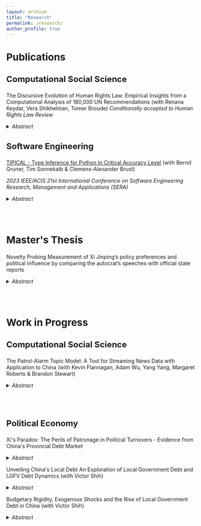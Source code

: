 ```yaml
---
layout: archive
title: "Research"
permalink: /research/
author_profile: true
---
```


<script async src="https://www.googletagmanager.com/gtag/js?id=G-JXH49J0PEN"></script>
<script>
  window.dataLayer = window.dataLayer || [];
  function gtag(){dataLayer.push(arguments);}
  gtag('js', new Date());

  gtag('config', 'G-JXH49J0PEN');
</script> 

<h2 style="font-size:26px; ">Publications</h2>

<p>
<p>
<h3 style="font-size:22px; ">Computational Social Science</h2>
<p>
<p>
The Discursive Evolution of Human Rights Law: Empirical Insights from a Computational Analysis of 180,000 UN Recommendations  (with Renana Keydar, Vera Shikhelman, Tomer Broude)
<em>Conditionally accepted to Human Rights Law Review</em>
<p>
<details>
  <summary><i>Abstract</i></summary>

Building on an independent database of 180,000 UN recommendations and a novel computational method, we present the most comprehensive study of HR debates to date. We develop a unique empirical model that measures topical density of discourse. This innovative instrument measures the discursive activity of UN HR bodies through a machine-learning textual analysis of their outputs, offering a dynamic map of evolving trends in human rights, both over time (diachronically) and across different mechanisms (synchronically) within the UN HR ecosystem. Leveraging this comprehensive dataset and sophisticated computational methodologies, we identify which protected groups are central to different mechanisms’ attention and highlight the major human rights issues that have witnessed significant changes in attention. Our research presents significant findings on the density of UN HR discourse and its implications for two major debates in the field of human rights law – HR proliferation and the structural critique of UN HR bodies. 
</details>


<p>
<p>
<h3 style="font-size:22px; ">Software Engineering</h2>
<p>
<p>
<a href = "https://www.computer.org/csdl/proceedings-article/sera/2023/10197800/1PlnISVXqJW">TIPICAL - Type Inference for Python In Critical Accuracy Level</a> (with Bernd Gruner, Tim Sonnekalb & Clemens-Alexander Brust)
<p>
<em>2023 IEEE/ACIS 21st International Conference on Software Engineering Research, Management and Applications (SERA)</em>
<details>
  <summary><i>Abstract</i></summary>

Type inference methods based on deep learning are becoming increasingly popular as they aim to compensate for the drawbacks of static and dynamic analysis approaches, such as high uncertainty. However, their practical application is still debatable due to several intrinsic issues such as code from different software domains will involve data types that are unknown to the type inference system. In order to overcome these problems and gain high-confidence predictions, we thus present TIPICAL, a method that combines deep similarity learning with novelty detection. We show that our method can better predict data types in high confidence by successfully filtering out unknown and inaccurate predicted data types and achieving higher F1 scores to the state-of-the-art type inference method Type4Py. Additionally, we investigate how different software domains and data type frequencies may affect the results of our method.
</details>

<p>
<p>
<p>
<p>

<br>
<br>

<h2 style="font-size:26px; "> Master's Thesis</h2>
<p>
<p>
<p>
<p>
  
Novelty Probing
Measurement of Xi Jinping’s policy preferences and political influence by comparing the autocrat’s speeches with official state reports 
<details>
  <summary><i>Abstract</i></summary>

The leader’s preferences shape policy outcomes, however, the lack of accurate tools to measure the leader’s priorities, especially among autocrats, leads to overlooking these preferences as part of elite decision-making processes. To solve that, this paper introduces Novelty Probing, a new method for measuring the policy priorities of political elites across topics, and their influence on the same topics. This framework quantifies the novelty and influence of a leader’s ideas by utilizing semantic similarity between sentence embeddings to assess the deviation of their speeches from official propaganda, constructing indices for a leader’s novelty, and influence across policy topics. The Novelty and Influence indices are combined to create the Dominance Index, a metric for a leader’s ability to implement their novelty into policymaking. The paper exemplifies the method in the field of Chinese elite politics, by applying the Novelty Probing framework to Xi Jinping, using a corpus of Xi’s speeches and 179823 China’s State-Councilissued communications. Hence, this study measures Xi’s policy novelty, level of influence, and dominance over China. To represent the usage of the measures, the paper provides five empirical results to study patterns of Chinese elite politics. First, Novelty Probing is used for a mini case study of the effect of Xi on Health policy, by highlighting key speeches, and policy documents affected by these speeches. Second, the method is employed to reveal temporal patterns in Chinese elite politics. Third, Novelty Probing constructs a quantitative case for comparison Between Xi and Li Keqiang, the primer of China, and indices are used to study Xi’s consolidation of power after the 19th Party Congress. Fourth, the author conducts audience analysis for Xi’s speeches. Fifth, the framework aggregated evidence that indicates Xi has only minor dominance over foreign policy making in China.
</details>

<p>
<p>
<p>
<p>

<br>
<br>
<h2 style="font-size:26px; ">Work in Progress</h2>
<p>
<p>


<h3 style="font-size:22px; ">Computational Social Science</h2>


The Patrol-Alarm Topic Model: A Tool for Streaming News Data with Application to China (with Kevin Flannagan, Adam Wu, Yang Yang, Margaret Roberts & Brandon Stewart)

<details>
  <summary><i>Abstract</i></summary>

Contemporary news sources and online social platforms are dynamic. An abundance of new documents arrives daily in a stream. This ever-changing content forces analysts to make an unpalatable choice when new documents come in: fit the model only on past documents—foregoing using new documents to identify emerging topics—or create entirely new models each time—risking results being incomparable with previously fit models. We tackle this problem in the context of a large, daily-updated corpus of Chinese newspaper articles. An example of our interface is shown below.

Drawing on theories of news media behavior (Boydstun 2013), we develop the “Patrol-Alarm Topic Model.”  The P-A Topic Model captures patrol topics—those that reoccur regularly in the news cycle—and alarm topics which emerge suddenly due to current events.  Unlike standard topic models, the P-A topic model can handle a streaming document-source.  While patrol topics are assumed to stay constant, alarm topics are able to be created at weekly intervals, capturing new and emerging stories.
The workflow for the P-A topic model has four major steps: initializing patrol topics, classifying new documents, merging the topics, and visualizing the result. It is a human-in-the-loop style model with substantial oversight from domain experts.

In the initializing step, we either start with a list of documents generated by a domain expert or generate a list of our own.  To initialize a list from scratch we use a BERT-based single-membership topic model inspired by BERTopic (Maarten 2022). We  preprocess and embed the documents using a sentence embedding model, followed by dimensionality reduction using the UMAP algorithm.  We then use the single-membership algorithmic clustering model, HDBSCAN, on a substantial initial corpus of documents to generate initial clusters. The clusters are given provisional labels using GPT that are validated by a domain expert.  We then group these topics to find intuitive and relevant patrol topics for our model.  Finally documents are assigned to these topics using a zero-shot GPT labeling strategy (this ensures that even if the topics are changed by the domain expert or augmented, there is a uniform strategy for classifying them). Next is the classifying new documents step. As new document chunks arrive, we connect new observations with existing topics based on proximity to the closest topic exemplar.  Documents that have nearest neighbors that are majority from previous models, and below the median distance to these topic exemplars are directly assigned to previous topic.  Next we merge the newly created topics to existing ones in the model where appropriate. A best-of-three recommendation system is implemented to link the new model topics with older ones providing recommendations that are judged by domain experts. These links enable the continuity of the news cycle topics for each iteration while distinguishing the novel topics for each chunk. This iterative process is repeated as each new batch of data enters into the system. Finally we visualize the model (including the merges) as shown in our prototype above. 
To illustrate the effectiveness of our approach, we developed a product specially made for China analysts using data from millions of Chinese newspapers written between 2012 and 2024.  Our interactive product allows analysts to explore common “patrol” news cycle topics, observing their prevalence each week. Additionally, it highlights unique “alarm” topics specific to each week, providing a comprehensive understanding of events unfolding in each week of the news cycle in China. Thus, the analyst could study the repetitive patterns of the news as well as focus on the dynamics of the discourse in specific short periods of time.  So far, we have fit the model and developed the interactive product.
</details>



<p>
<p>
<p>
<p>
<br>
<br>
<h3 style="font-size:22px; ">Political Economy</h2>

<p>
<p>


Xi's Paradox: The Perils of Patronage in Political Turnovers - Evidence from China's Provincial Debt Market
<details>
  <summary><i>Abstract</i></summary>

Political connections are frequently discussed in political economy literature as influential factors that contribute to positive outcomes for leaders and their constituents. Nevertheless, scholars argue that when local government leaders are too closely tied to the central government, it may result in suboptimal economic behavior. Consequently, tension arises between the advantages of political ties, such as promotion and increased benefits from the central government, and the potential political costs suffered by the leader's constituency for paying back to his patron. This study aims to unravel this paradox by examining evidence from Chinese provincial leadership, utilizing high-frequency bond data to measure the perceived risk shift in the market following provincial party secretary turnovers. The two-way fixed effects model reveals a noteworthy finding of 25.8 basis points decrease in market price associated with the turnover of a leader personally connected to the supreme leader of China, Xi Jinping, as opposed to a leader with no ties to Xi. This suggests that the market interprets a higher risk when a leader is connected, undermining the effectiveness of their governance over the province's economy. In essence, this study provides empirical evidence that a leader's political connections may erode the market's trust, driven by political commitments that diverge from the interests of the local economy.
</details>

<p>
<p>
  
Unveiling China's Local Debt 
An Exploration of Local Government Debt and LGFV Debt Dynamics (with Victor Shih)
<details>
  <summary><i>Abstract</i></summary>

By collecting data on all bonds issued by local governments and local government financing vehicles, this paper documents the relentless rise of local government debt in China, which has increased by over 3.5-fold since 2017. For 12 of China’s provinces, average monthly debt servicing, which combines bond maturity and interest payments, has surpassed 100% of monthly provincial revenue. For another 15 provinces, debt servicing has surpassed 50% of monthly revenue. This debt is increasingly a drag on growth and an accelerant for regional inequality, which will require substantial intervention from the central government to resolve.
</details>

<p>
<p>


Budgetary Rigidity, Exogenous Shocks and the Rise of Local Government Debt in China (with Victor Shih)
<details>
  <summary><i>Abstract</i></summary>

Local government debt in China, by various calculations, has reached 90% of GDP, among some of the highest subnational debt in the world.  It also rose in a short window of time, mainly since 2012.  We hypothesize that fiscal rigidities caused by tax centralization in 1994 and slower revenue growth since 2008 led to local inability to deal with exogenous shocks which boosted expenditures and depleted revenue.  Short of a true catastrophe, the central government has been unwilling to provide  extraordinary budgetary support when natural disasters struck.  Nursing central fiscal strength continued to be a high priority for China’s leaders through two administrations.  We first scrape over 30 thousand local bond issuance announcements to create a dynamic picture of provincial level debt increase.  We further use satellite and official data on flooding to create a monthly data set of flooding across provinces.  We find that flooding in a province led to a rise in issuance in the following monthes of the local government debt, suggesting willful fiscal rigidity to preserve the central government’s fiscal resources. 
</details>

<p>
<p>

